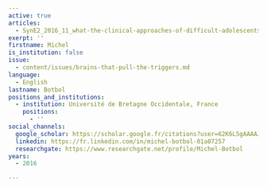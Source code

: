 ```yaml
---
active: true
articles:
  - SynE2_2016_11_what-the-clinical-approaches-of-difficult-adolescents
exerpt: ''
firstname: Michel
is_institution: false
issue:
  - content/issues/brains-that-pull-the-triggers.md
language:
  - English
lastname: Botbol
positions_and_institutions:
  - institution: Université de Bretagne Occidentale, France
    positions:
      - ''
social_channels:
  google_scholar: https://scholar.google.fr/citations?user=62K6L5gAAAAJ&hl=fr
  linkedin: https://fr.linkedin.com/in/michel-botbol-01a07257
  researchgate: https://www.researchgate.net/profile/Michel-Botbol
years:
  - 2016

---
```

